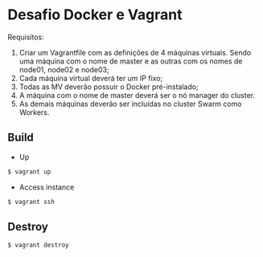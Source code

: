 # Desafio Docker e Vagrant

Requisitos:
1. Criar um Vagrantfile com as definições de 4 máquinas virtuais. Sendo uma máquina com o nome de master e as outras com os nomes de node01, node02 e node03; 
1. Cada máquina virtual deverá ter um IP fixo; 
1. Todas as MV deverão possuir o Docker pré-instalado; 
1. A máquina com o nome de master deverá ser o nó manager do cluster. 
1. As demais máquinas deverão ser incluídas no cluster Swarm como Workers. 
## Build

* Up

```sh
$ vagrant up
```

* Access instance

```sh
$ vagrant ssh
```

## Destroy

```sh
$ vagrant destroy
```

